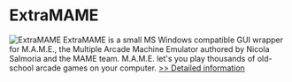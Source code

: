 # ExtraMAME
![ExtraMAME](https://mycommerce.akamaized.net/api/pimages/P301015911/BIG/301015911.JPG)
ExtraMAME is a small MS Windows compatible GUI wrapper for M.A.M.E., the Multiple Arcade Machine Emulator authored by Nicola Salmoria and the MAME team. M.A.M.E. let's you play thousands of old-school arcade games on your computer.
[>> Detailed information](https://secure.shareit.com/shareit/product.html?productid=301015911&affiliateid=200057808)